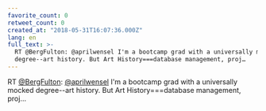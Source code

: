 ```yaml
---
favorite_count: 0
retweet_count: 0
created_at: "2018-05-31T16:07:36.000Z"
lang: en
full_text: >-
  RT @BergFulton: @aprilwensel I'm a bootcamp grad with a universally mocked
  degree--art history. But Art History===database management, proj…
---
```


RT [@BergFulton](https://twitter.com/BergFulton):
[@aprilwensel](https://twitter.com/aprilwensel) I'm a bootcamp grad with a
universally mocked degree--art history. But Art History===database management,
proj…
